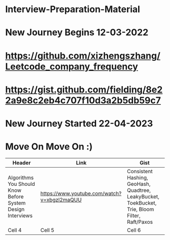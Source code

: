 # Interview-Preparation-Material

# New Journey Begins 12-03-2022
# 
# https://github.com/xizhengszhang/Leetcode_company_frequency
# https://gist.github.com/fielding/8e22a9e8c2eb4c707f10d3a2b5db59c7
#
#
# New Journey Started 22-04-2023
#
# Move On Move On :)



| Header | Link | Gist |
|----------|----------|----------|
| Algorithms You Should Know Before System Design Interviews   | https://www.youtube.com/watch?v=xbgzl2maQUU   | Consistent Hashing, GeoHash, Quadtree, LeakyBucket, ToekBucket, Trie, Bloom Filter, Raft/Paxos    |
| Cell 4   | Cell 5   | Cell 6   |

